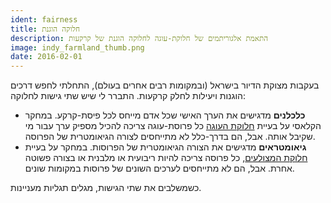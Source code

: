 ```yaml
---
ident: fairness
title: חלוקה הוגנת
description: התאמת אלגוריתמים של חלוקת-עוגה לחלוקה הוגנת של קרקעות
image: indy_farmland_thumb.png
date: 2016-02-01
---
```

בעקבות מצוקת הדיור בישראל (ובמקומות רבים אחרים בעולם),
התחלתי לחפש דרכים הוגנות ויעילות לחלק קרקעות.
התברר לי שיש שתי גישות לחלוקה:
* **כלכלנים** מדגישים 
את הערך האישי שכל אדם מייחס לכל פיסת-קרקע. 
במחקר הקלאסי על   בעיית 
[חלוקת העוגה](https://en.wikipedia.org/wiki/Fair_cake-cutting) 
כל פרוסת-עוגה צריכה להכיל מספיק ערך עבור מי שקיבל אותה.
אבל, הם בדרך-כלל לא מתייחסים לצורה הגיאומטרית של הפרוסה.
* **גיאומטראים** מדגישים 
את הצורה הגיאומטרית של הפרוסות. 
במחקר על בעיית 
[חלוקת המצולעים](https://en.wikipedia.org/wiki/Polygon_partition),
כל פרוסה צריכה להיות ריבועית או מלבנית או בצורה פשוטה אחרת.
אבל, הם לא מתייחסים לערכים השונים של פרוסות במקומות שונים.

כשמשלבים את שתי הגישות, מגלים תגליות מעניינות.
